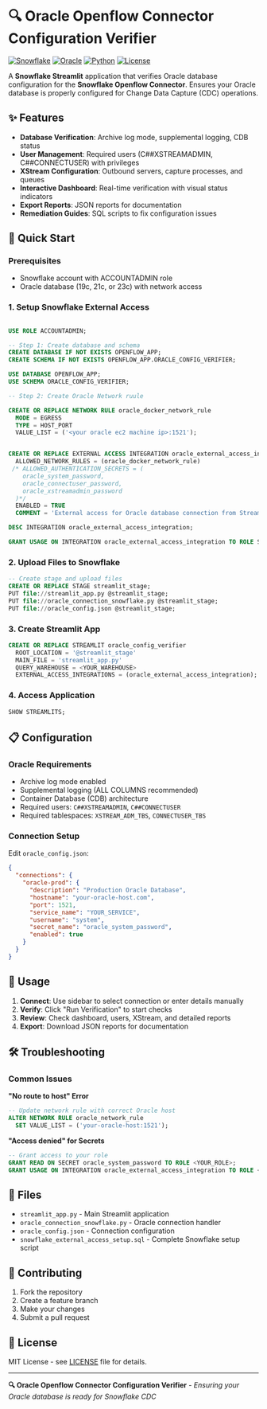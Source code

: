 # 🔍 Oracle Openflow Connector Configuration Verifier

[![Snowflake](https://img.shields.io/badge/Snowflake-Streamlit-blue)](https://docs.snowflake.com/en/user-guide/ui-streamlit)
[![Oracle](https://img.shields.io/badge/Oracle-19c%20%7C%2021c%20%7C%2023c-red)](https://www.oracle.com/database/)
[![Python](https://img.shields.io/badge/Python-3.11+-green)](https://python.org)
[![License](https://img.shields.io/badge/License-MIT-yellow.svg)](LICENSE)

A **Snowflake Streamlit** application that verifies Oracle database configuration for the **Snowflake Openflow Connector**. Ensures your Oracle database is properly configured for Change Data Capture (CDC) operations.

## ✨ Features

- **Database Verification**: Archive log mode, supplemental logging, CDB status
- **User Management**: Required users (C##XSTREAMADMIN, C##CONNECTUSER) with privileges
- **XStream Configuration**: Outbound servers, capture processes, and queues
- **Interactive Dashboard**: Real-time verification with visual status indicators
- **Export Reports**: JSON reports for documentation
- **Remediation Guides**: SQL scripts to fix configuration issues

## 🚀 Quick Start

### Prerequisites
- Snowflake account with ACCOUNTADMIN role
- Oracle database (19c, 21c, or 23c) with network access

### 1. Setup Snowflake External Access

```sql

USE ROLE ACCOUNTADMIN;

-- Step 1: Create database and schema
CREATE DATABASE IF NOT EXISTS OPENFLOW_APP;
CREATE SCHEMA IF NOT EXISTS OPENFLOW_APP.ORACLE_CONFIG_VERIFIER;

USE DATABASE OPENFLOW_APP;
USE SCHEMA ORACLE_CONFIG_VERIFIER;

-- Step 2: Create Oracle Network ruule

CREATE OR REPLACE NETWORK RULE oracle_docker_network_rule
  MODE = EGRESS
  TYPE = HOST_PORT
  VALUE_LIST = ('<your oracle ec2 machine ip>:1521'); 


CREATE OR REPLACE EXTERNAL ACCESS INTEGRATION oracle_external_access_integration
  ALLOWED_NETWORK_RULES = (oracle_docker_network_rule)
 /* ALLOWED_AUTHENTICATION_SECRETS = (
    oracle_system_password,
    oracle_connectuser_password,
    oracle_xstreamadmin_password
  )*/
  ENABLED = TRUE
  COMMENT = 'External access for Oracle database connection from Streamlit';

DESC INTEGRATION oracle_external_access_integration;

GRANT USAGE ON INTEGRATION oracle_external_access_integration TO ROLE SYSADMIN;

```

### 2. Upload Files to Snowflake

```sql
-- Create stage and upload files
CREATE OR REPLACE STAGE streamlit_stage;
PUT file://streamlit_app.py @streamlit_stage;
PUT file://oracle_connection_snowflake.py @streamlit_stage;
PUT file://oracle_config.json @streamlit_stage;
```

### 3. Create Streamlit App

```sql
CREATE OR REPLACE STREAMLIT oracle_config_verifier
  ROOT_LOCATION = '@streamlit_stage'
  MAIN_FILE = 'streamlit_app.py'
  QUERY_WAREHOUSE = <YOUR_WAREHOUSE>
  EXTERNAL_ACCESS_INTEGRATIONS = (oracle_external_access_integration);
```

### 4. Access Application

```sql
SHOW STREAMLITS;
```

## 📋 Configuration

### Oracle Requirements
- Archive log mode enabled
- Supplemental logging (ALL COLUMNS recommended)
- Container Database (CDB) architecture
- Required users: `C##XSTREAMADMIN`, `C##CONNECTUSER`
- Required tablespaces: `XSTREAM_ADM_TBS`, `CONNECTUSER_TBS`

### Connection Setup
Edit `oracle_config.json`:

```json
{
  "connections": {
    "oracle-prod": {
      "description": "Production Oracle Database",
      "hostname": "your-oracle-host.com",
      "port": 1521,
      "service_name": "YOUR_SERVICE",
      "username": "system",
      "secret_name": "oracle_system_password",
      "enabled": true
    }
  }
}
```

## 🔧 Usage

1. **Connect**: Use sidebar to select connection or enter details manually
2. **Verify**: Click "Run Verification" to start checks
3. **Review**: Check dashboard, users, XStream, and detailed reports
4. **Export**: Download JSON reports for documentation

## 🛠️ Troubleshooting

### Common Issues

**"No route to host" Error**
```sql
-- Update network rule with correct Oracle host
ALTER NETWORK RULE oracle_network_rule
  SET VALUE_LIST = ('your-oracle-host:1521');
```

**"Access denied" for Secrets**
```sql
-- Grant access to your role
GRANT READ ON SECRET oracle_system_password TO ROLE <YOUR_ROLE>;
GRANT USAGE ON INTEGRATION oracle_external_access_integration TO ROLE <YOUR_ROLE>;
```

## 📁 Files

- `streamlit_app.py` - Main Streamlit application
- `oracle_connection_snowflake.py` - Oracle connection handler
- `oracle_config.json` - Connection configuration
- `snowflake_external_access_setup.sql` - Complete Snowflake setup script

## 🤝 Contributing

1. Fork the repository
2. Create a feature branch
3. Make your changes
4. Submit a pull request

## 📄 License

MIT License - see [LICENSE](LICENSE) file for details.

---

**🔍 Oracle Openflow Connector Configuration Verifier** - *Ensuring your Oracle database is ready for Snowflake CDC*
